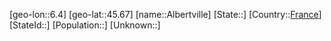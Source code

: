 ﻿---
location: [45.67,6.4]
type: City
tags:
- geo/City


SpocWebEntityId: 28716
isDeleted: false
confidential: public

---
[geo-lon::6.4]
[geo-lat::45.67]
[name::Albertville]
[State::]
[Country::[France](geo/Continent/Europe/France.md)]
[StateId::]
[Population::]
[Unknown::]

